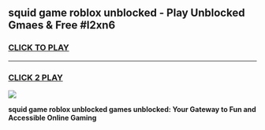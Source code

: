 
## squid game roblox unblocked - Play Unblocked Gmaes & Free #l2xn6
<h3>
<a href="https://premium.freeplayer.one?title=squid_game_roblox_unblocked&ref=03M">CLICK TO PLAY</a></h3>
<hr>

<h3>
<a href="https://premium.freeplayer.one?title=squid_game_roblox_unblocked&ref=03M">CLICK 2 PLAY</a>
  
</h3>

<a href="https://premium.freeplayer.one?title=squid_game_roblox_unblocked&ref=03M"><img src="https://clearcache.store/games.png"></a>


**squid game roblox unblocked games unblocked: Your Gateway to Fun and Accessible Online Gaming**
